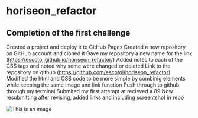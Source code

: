 # horiseon_refactor
## Completion of the first challenge
Created a project and deploy it to GitHub Pages
Created a new repository on GitHub account and cloned it
Gave my repository a new name for the link (https://escotoj.github.io/horiseon_refactor/)
Added notes to each of the CSS tags and noted why some were changed or deleted
Link to the repository on github (https://github.com/escotoj/horiseon_refactor)
Modified the html and CSS code to be more simple by combinig elements while keeping the same image and link function
Push through to github through my terminal 
Submited my first attempt at recieved a 89
Now resubmitting after revising, added links and including screentshot in repo

![This is an image](assets/images/Screenshot-repo.png)